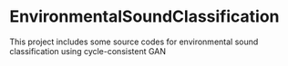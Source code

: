 # EnvironmentalSoundClassification
This project includes some source codes for environmental sound classification using cycle-consistent GAN
